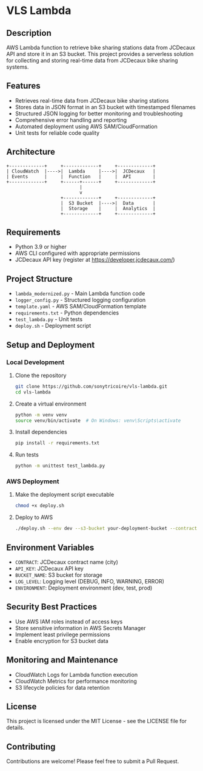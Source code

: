 # VLS Lambda

## Description
AWS Lambda function to retrieve bike sharing stations data from JCDecaux API and store it in an S3 bucket. This project provides a serverless solution for collecting and storing real-time data from JCDecaux bike sharing systems.

## Features
- Retrieves real-time data from JCDecaux bike sharing stations
- Stores data in JSON format in an S3 bucket with timestamped filenames
- Structured JSON logging for better monitoring and troubleshooting
- Comprehensive error handling and reporting
- Automated deployment using AWS SAM/CloudFormation
- Unit tests for reliable code quality

## Architecture
```
+-------------+     +-------------+     +-------------+
| CloudWatch  |---->|  Lambda     |---->|  JCDecaux   |
| Events      |     |  Function   |     |  API        |
+-------------+     +------+------+     +-------------+
                           |
                           v
                    +-------------+     +-------------+
                    |  S3 Bucket  |---->|  Data       |
                    |  Storage    |     |  Analytics  |
                    +-------------+     +-------------+
```

## Requirements
- Python 3.9 or higher
- AWS CLI configured with appropriate permissions
- JCDecaux API key (register at https://developer.jcdecaux.com/)

## Project Structure
- `lambda_modernized.py` - Main Lambda function code
- `logger_config.py` - Structured logging configuration
- `template.yaml` - AWS SAM/CloudFormation template
- `requirements.txt` - Python dependencies
- `test_lambda.py` - Unit tests
- `deploy.sh` - Deployment script

## Setup and Deployment

### Local Development
1. Clone the repository
   ```bash
   git clone https://github.com/sonytricoire/vls-lambda.git
   cd vls-lambda
   ```

2. Create a virtual environment
   ```bash
   python -m venv venv
   source venv/bin/activate  # On Windows: venv\Scripts\activate
   ```

3. Install dependencies
   ```bash
   pip install -r requirements.txt
   ```

4. Run tests
   ```bash
   python -m unittest test_lambda.py
   ```

### AWS Deployment
1. Make the deployment script executable
   ```bash
   chmod +x deploy.sh
   ```

2. Deploy to AWS
   ```bash
   ./deploy.sh --env dev --s3-bucket your-deployment-bucket --contract paris --api-key your-api-key
   ```

## Environment Variables
- `CONTRACT`: JCDecaux contract name (city)
- `API_KEY`: JCDecaux API key
- `BUCKET_NAME`: S3 bucket for storage
- `LOG_LEVEL`: Logging level (DEBUG, INFO, WARNING, ERROR)
- `ENVIRONMENT`: Deployment environment (dev, test, prod)

## Security Best Practices
- Use AWS IAM roles instead of access keys
- Store sensitive information in AWS Secrets Manager
- Implement least privilege permissions
- Enable encryption for S3 bucket data

## Monitoring and Maintenance
- CloudWatch Logs for Lambda function execution
- CloudWatch Metrics for performance monitoring
- S3 lifecycle policies for data retention

## License
This project is licensed under the MIT License - see the LICENSE file for details.

## Contributing
Contributions are welcome! Please feel free to submit a Pull Request.